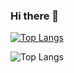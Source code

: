 ### Hi there 👋
  
[![Top Langs](https://github-readme-stats.vercel.app/api/top-langs/?username=ib8z)](https://github.com/ib8z/ib8z)

![Top Langs](https://github-readme-stats.vercel.app/api/top-langs/?username=ib8z&theme=tokyonight)
